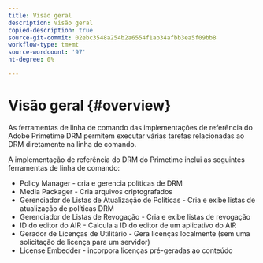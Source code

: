 ```yaml
---
title: Visão geral
description: Visão geral
copied-description: true
source-git-commit: 02ebc3548a254b2a6554f1ab34afbb3ea5f09bb8
workflow-type: tm+mt
source-wordcount: '97'
ht-degree: 0%

---
```


# Visão geral {#overview}

As ferramentas de linha de comando das implementações de referência do Adobe Primetime DRM permitem executar várias tarefas relacionadas ao DRM diretamente na linha de comando.

A implementação de referência do DRM do Primetime inclui as seguintes ferramentas de linha de comando:

* Policy Manager - cria e gerencia políticas de DRM
* Media Packager - Cria arquivos criptografados
* Gerenciador de Listas de Atualização de Políticas - Cria e exibe listas de atualização de políticas DRM
* Gerenciador de Listas de Revogação - Cria e exibe listas de revogação
* ID do editor do AIR - Calcula a ID do editor de um aplicativo do AIR
* Gerador de Licenças de Utilitário - Gera licenças localmente (sem uma solicitação de licença para um servidor)
* License Embedder - incorpora licenças pré-geradas ao conteúdo
